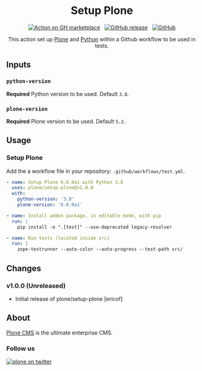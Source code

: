 <div align="center">

# Setup Plone

[![Action on GH marketplace][marketplace badge]][marketplace] &nbsp;
[![GitHub release][release badge]][latest release] &nbsp;
[![GitHub][LICENSE badge]][LICENSE]

This action set up [Plone](https://plone.org "Plone CMS") and [Python](https://python.org "Python") within a Github workflow to be used in tests.

</div>

## Inputs

### `python-version`

**Required** Python version to be used. Default `3.8`.

### `plone-version`

**Required** Plone version to be used. Default `5.2`.

## Usage

### Setup Plone

Add the a workflow file in your repository: `.github/workflows/test.yml`.

```yml
- name: Setup Plone 6.0.0a1 with Python 3.8
  uses: plone/setup-plone@v1.0.0
  with:
    python-version: '3.8'
    plone-version: '6.0.0a1'

- name: Install addon package, in editable mode, with pip
  run: |
    pip install -e ".[test]" --use-deprecated legacy-resolver

- name: Run tests (located inside src)
  run: |
    zope-testrunner --auto-color --auto-progress --test-path src/
```

## Changes

### v1.0.0 (Unreleased)

* Initial release of plone/setup-plone [ericof]


## About

[Plone CMS](https://plone.org/ "Plone") is the ultimate enterprise CMS.

### Follow us

[![plone on twitter][twitter badge]][twitter]

[twitter badge]: https://img.shields.io/twitter/follow/plone.svg?style=social
[twitter]: https://twitter.com/intent/follow?screen_name=plone 
[marketplace badge]: https://img.shields.io/badge/GitHub-Marketplace-lightblue.svg
[marketplace]: https://github.com/marketplace/actions/setup-plone
[LICENSE badge]: https://img.shields.io/github/license/plone/setup-plone.svg
[LICENSE]: https://github.com/plone/setup-plone/blob/master/LICENSE
[release badge]: https://img.shields.io/github/release/plone/setup-plone.svg
[latest release]: https://github.com/plone/setup-plone/releases/latest
[star badge]: https://img.shields.io/github/stars/plone/setup-plone.svg?style=social
[star]: https://github.com/plone/setup-plone
[gh profile]: https://github.com/plone
